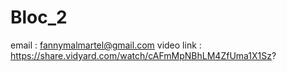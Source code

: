 # Bloc_2
email : fannymalmartel@gmail.com
video link : https://share.vidyard.com/watch/cAFmMpNBhLM4ZfUma1X1Sz?
